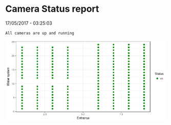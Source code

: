 Camera Status report
================
17/05/2017 - 03:25:03

    All cameras are up and running

![](camreport_files/figure-markdown_github/unnamed-chunk-2-1.png)
